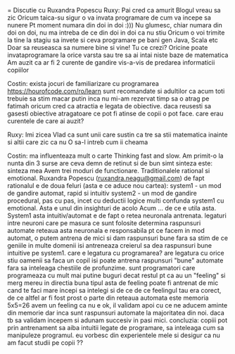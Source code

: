 
= Discutie cu Ruxandra Popescu
Ruxy:
Pai cred ca amurit
Blogul vreau sa zic
Oricum taica-su sigur o va invata programare de cum va incepe sa nunere
Pt moment numara din doi in doi
:)))
Nu glumesc, chiar numara din doi on doi, nu ma intreba de ce din doi in doi ca nu stiu
Oricum o voi trimite la tine la stagiu sa invete si ceva programare pe bani gen Java, Scala etc
Doar sa reuseasca sa numere bine si vine!
Tu ce crezi?
Oricine poate invataprogramare la orice varsta sau tre sa ai intai niste baze de matematica
Am auzit ca ar fi 2 curente de gandire vis-a-vis de predarea informaticii copiilor

Costin:
exista jocuri de familiarizare cu programarea https://hourofcode.com/ro/learn
sunt recomandate si adultilor ca acum toti trebuie sa stim macar putin
inca nu mi-am rezervat timp sa o atrag pe fatimah
oricum cred ca atractia e legata de obiective. daca reusesti sa gasesti obiective atragatoare ce pot fi atinse de copii o pot face.
care erau curentele de care ai auzit?

Ruxy:
Imi zicea Vlad ca sunt unii care sustin ca tre sa stii matematica inainte si altii care zic ca nu
O sa-l intreb cum ii cheama

Costin:
ma influenteaza mult o carte
Thinking fast and slow. Am primit-o la nunta din 3 surse
are ceva demn de retinut si de bun simt
sinteza este:
sinteza mea
Avem trei moduri de functionare. Traditionalele rational si emotional.
Ruxandra Popescu (ruxandra.neagu@gmail.com)
de fapt rationalul e de doua feluri (asta e ce aduce nou cartea): system1 - un mod de gandire automat, rapid si intuitiv
system2 - un mod de gandire procedural, pas cu pas, incet cu deductii logice
multi confunda system1 cu emotional. Asta e unul din insighturi de acolo
Acum ... de ce e utila asta.
System1 asta intuitiv/automat e de fapt o retea neuronala antrenata. 
legaturi intre neuroni care pe masura ce sunt folosite determina raspunsuri automate
reteaua asta neuronala e responsabila pt ce facem in mod automat, o putem antrena de mici si dam raspunsuri bune fara sa stim de ce
geniile in multe domenii isi antreneaza creierul sa dea raspunsuri bune intuitive pe system1.
care e legatura cu programarea?
are legatura cu orice stiu oamenii sa faca
un copil isi poate antrena raspunsuri "bune" automate fara sa inteleaga chestiile de profunzime. sunt programatori care programeaza cu mult mai putine buguri decat restul pt ca au un "feeling" si merg mereu in directia buna
tipul asta de feeling poate fi antrenat de mic
cand te faci mare incepi sa intelegi si de ce
de ce feelingul tau era corect, de ce altfel ar fi fost prost
o parte din reteaua automata este memoria
5x5=26
avem un feeling ca nu e ok, il validam apoi cu ce ne aducem aminte din memorie
dar inca sunt raspunsuri automate la majoritatea din noi. 
daca tb sa validam incepem si adunam succesiv in pasi mici.
concluzia: copiii pot prin antrenament sa aiba intuitii legate de programare, sa inteleaga cum sa manipuleze programul.
eu vorbesc din experientele mele si desigur ca nu am facut studii pe copii ??